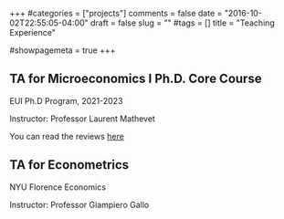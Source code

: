 +++
#categories = ["projects"]
comments = false
date = "2016-10-02T22:55:05-04:00"
draft = false
slug = ""
#tags = []
title = "Teaching Experience"

#showpagemeta = true
+++

## TA for Microeconomics I Ph.D. Core Course

EUI Ph.D Program, 2021-2023

Instructor: Professor Laurent Mathevet

You can read the reviews [here]()

## TA for Econometrics

NYU Florence Economics

Instructor: Professor Giampiero Gallo
